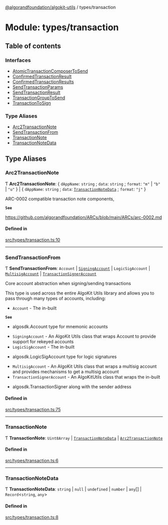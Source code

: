[@algorandfoundation/algokit-utils](../README.md) / types/transaction

# Module: types/transaction

## Table of contents

### Interfaces

- [AtomicTransactionComposerToSend](../interfaces/types_transaction.AtomicTransactionComposerToSend.md)
- [ConfirmedTransactionResult](../interfaces/types_transaction.ConfirmedTransactionResult.md)
- [ConfirmedTransactionResults](../interfaces/types_transaction.ConfirmedTransactionResults.md)
- [SendTransactionParams](../interfaces/types_transaction.SendTransactionParams.md)
- [SendTransactionResult](../interfaces/types_transaction.SendTransactionResult.md)
- [TransactionGroupToSend](../interfaces/types_transaction.TransactionGroupToSend.md)
- [TransactionToSign](../interfaces/types_transaction.TransactionToSign.md)

### Type Aliases

- [Arc2TransactionNote](types_transaction.md#arc2transactionnote)
- [SendTransactionFrom](types_transaction.md#sendtransactionfrom)
- [TransactionNote](types_transaction.md#transactionnote)
- [TransactionNoteData](types_transaction.md#transactionnotedata)

## Type Aliases

### Arc2TransactionNote

Ƭ **Arc2TransactionNote**: { `dAppName`: `string` ; `data`: `string` ; `format`: ``"m"`` \| ``"b"`` \| ``"u"``  } \| { `dAppName`: `string` ; `data`: [`TransactionNoteData`](types_transaction.md#transactionnotedata) ; `format`: ``"j"``  }

ARC-0002 compatible transaction note components,

**`See`**

https://github.com/algorandfoundation/ARCs/blob/main/ARCs/arc-0002.md

#### Defined in

[src/types/transaction.ts:10](https://github.com/algorandfoundation/algokit-utils-ts/blob/main/src/types/transaction.ts#L10)

___

### SendTransactionFrom

Ƭ **SendTransactionFrom**: `Account` \| [`SigningAccount`](../classes/types_account.SigningAccount.md) \| `LogicSigAccount` \| [`MultisigAccount`](../classes/types_account.MultisigAccount.md) \| [`TransactionSignerAccount`](../interfaces/types_account.TransactionSignerAccount.md)

Core account abstraction when signing/sending transactions

This type is used across the entire AlgoKit Utils library and allows you to pass through
many types of accounts, including:
* `Account` - The in-built

**`See`**

 - algosdk.Account type for mnemonic accounts
* `SigningAccount` - An AlgoKit Utils class that wraps Account to provide support for rekeyed accounts
* `LogicSigAccount` - The in-built
 - algosdk.LogicSigAccount type for logic signatures
* `MultisigAccount` - An AlgoKit Utils class that wraps a multisig account and provides mechanisms to get a multisig account
* `TransactionSignerAccount` - An AlgoKitUtils class that wraps the in-built
 - algosdk.TransactionSigner along with the sender address

#### Defined in

[src/types/transaction.ts:75](https://github.com/algorandfoundation/algokit-utils-ts/blob/main/src/types/transaction.ts#L75)

___

### TransactionNote

Ƭ **TransactionNote**: `Uint8Array` \| [`TransactionNoteData`](types_transaction.md#transactionnotedata) \| [`Arc2TransactionNote`](types_transaction.md#arc2transactionnote)

#### Defined in

[src/types/transaction.ts:6](https://github.com/algorandfoundation/algokit-utils-ts/blob/main/src/types/transaction.ts#L6)

___

### TransactionNoteData

Ƭ **TransactionNoteData**: `string` \| ``null`` \| `undefined` \| `number` \| `any`[] \| `Record`<`string`, `any`\>

#### Defined in

[src/types/transaction.ts:8](https://github.com/algorandfoundation/algokit-utils-ts/blob/main/src/types/transaction.ts#L8)
